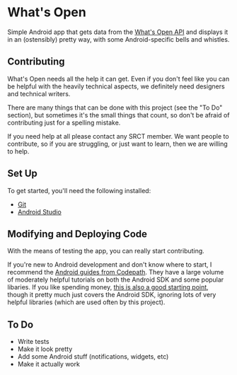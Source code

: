 What's Open
===

Simple Android app that gets data from the [What's Open API](https://whatsopen.gmu.edu/api/) and
displays it in an (ostensibly) pretty way, with some Android-specific bells and whistles.

Contributing
---

What's Open needs all the help it can get. Even if you don't feel
like you can be helpful with the heavily technical aspects,
we definitely need designers and technical writers.
 
There are many things that can be done with this project (see the "To Do" 
section), but sometimes it's the small things that count, so don't be afraid of 
contributing just for a spelling mistake.

If you need help at all please contact any SRCT member. We want people to
contribute, so if you are struggling, or just want to learn, then we are willing
to help.

Set Up
---

To get started, you'll need the following installed:

* [Git](https://git-scm.com/book/en/v2/Getting-Started-Installing-Git)
* [Android Studio](https://developer.android.com/studio/index.html)

Modifying and Deploying Code
---

With the means of testing the app, you can really start contributing.

If you're new to Android development and don't know where to start, I recommend the 
[Android guides from Codepath](https://guides.codepath.com/android). They have a large 
volume of moderately helpful tutorials on both the Android SDK and some popular libaries. 
If you like spending money, [this is also a good starting point](https://www.amazon.com/Android-Programming-Ranch-Guide-Guides/dp/0321804333), though it pretty much just covers
the Android SDK, ignoring lots of very helpful libraries (which are used often by this project).

To Do
---

* Write tests
* Make it look pretty
* Add some Android stuff (notifications, widgets, etc)
* Make it actually work
